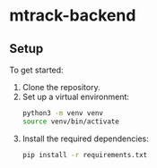 # mtrack-backend

## Setup

To get started:

1. Clone the repository.
2. Set up a virtual environment:
   ```bash
   python3 -m venv venv
   source venv/bin/activate
   ```
3. Install the required dependencies:
   ```bash
   pip install -r requirements.txt
   ```
